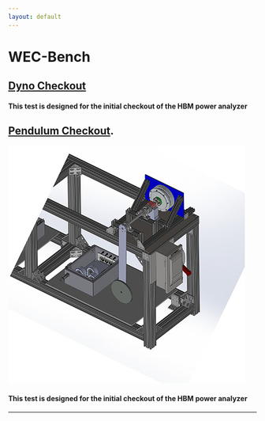 ```yaml
---
layout: default
---
```



# WEC-Bench

## [Dyno Checkout](./dynoCheckout.html)

#### This test is designed for the initial checkout of the HBM power analyzer



## [Pendulum Checkout](./pendulumCheckout.html).
<img src="images/Pendulum_thumbnail.jpg?raw=true"/>

#### This test is designed for the initial checkout of the HBM power analyzer
---

